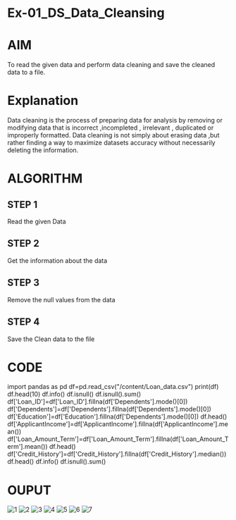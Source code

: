 # Ex-01_DS_Data_Cleansing
# AIM
To read the given data and perform data cleaning and save the cleaned data to a file.

# Explanation
Data cleaning is the process of preparing data for analysis by removing or modifying data that is incorrect ,incompleted , irrelevant , duplicated or improperly formatted. Data cleaning is not simply about erasing data ,but rather finding a way to maximize datasets accuracy without necessarily deleting the information.

# ALGORITHM
## STEP 1
Read the given Data

## STEP 2
Get the information about the data

## STEP 3
Remove the null values from the data

## STEP 4
Save the Clean data to the file

# CODE
import pandas as pd
df=pd.read_csv("/content/Loan_data.csv")
print(df)
df.head(10)
df.info()
df.isnull()
df.isnull().sum()
df['Loan_ID']=df['Loan_ID'].fillna(df['Dependents'].mode()[0])
df['Dependents']=df['Dependents'].fillna(df['Dependents'].mode()[0])
df['Education']=df['Education'].fillna(df['Dependents'].mode()[0])
df.head()
df['ApplicantIncome']=df['ApplicantIncome'].fillna(df['ApplicantIncome'].mean())
df['Loan_Amount_Term']=df['Loan_Amount_Term'].fillna(df['Loan_Amount_Term'].mean())
df.head()
df['Credit_History']=df['Credit_History'].fillna(df['Credit_History'].median())
df.head()
df.info()
df.isnull().sum()
# OUPUT
![1](https://github.com/dhivyapriyar/Ex-01-Data-Cleaning/assets/119477552/7dcdfc38-1369-4ff1-9c9d-e930573fcf4d)
![2](https://github.com/dhivyapriyar/Ex-01-Data-Cleaning/assets/119477552/5cb050c7-da6a-4a19-9d97-1f06e73a7962)
![3](https://github.com/dhivyapriyar/Ex-01-Data-Cleaning/assets/119477552/4553f0b6-ad5f-4392-8b3a-a722bf1cea11)
![4](https://github.com/dhivyapriyar/Ex-01-Data-Cleaning/assets/119477552/e7361b8a-7aad-43dd-972f-e422e129c4d4)
![5](https://github.com/dhivyapriyar/Ex-01-Data-Cleaning/assets/119477552/47984aea-9678-4c6c-8e13-99e160476d0b)
![6](https://github.com/dhivyapriyar/Ex-01-Data-Cleaning/assets/119477552/d6ff1ff1-4538-416d-b0e0-c117593825f6)
![7](https://github.com/dhivyapriyar/Ex-01-Data-Cleaning/assets/119477552/8fd07b17-6fb7-417e-b504-b43c70ab83fb)
